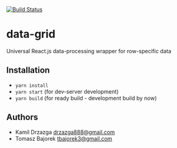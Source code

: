 [![Build Status](https://travis-ci.org/drzazga888/data-grid.svg?branch=master)](https://travis-ci.org/drzazga888/data-grid)

# data-grid
Universal React.js data-processing wrapper for row-specific data

## Installation
* `yarn install`
* `yarn start` (for dev-server development)
* `yarn build` (for ready build - development build by now)

## Authors
* Kamil Drzazga <drzazga888@gmail.com>
* Tomasz Bajorek <tbajorek3@gmail.com>

